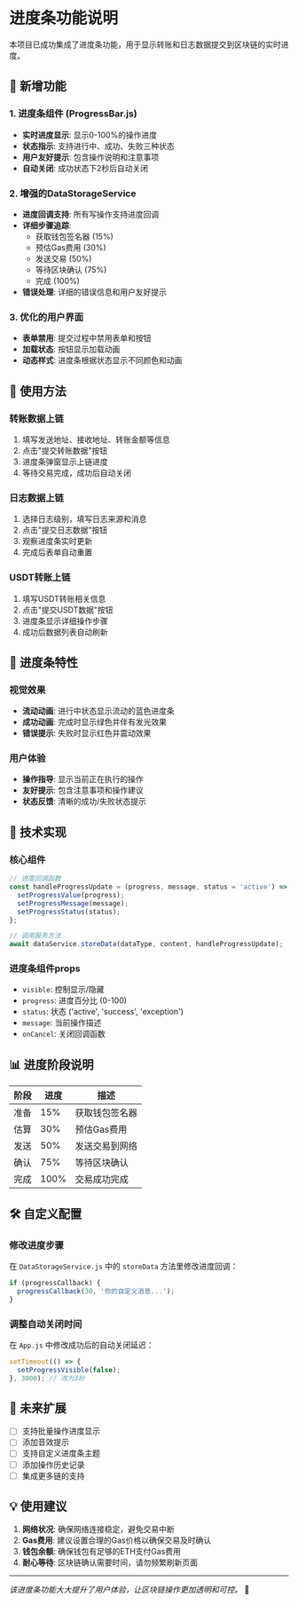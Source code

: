 # 进度条功能说明

本项目已成功集成了进度条功能，用于显示转账和日志数据提交到区块链的实时进度。

## 🚀 新增功能

### 1. 进度条组件 (ProgressBar.js)
- **实时进度显示**: 显示0-100%的操作进度
- **状态指示**: 支持进行中、成功、失败三种状态
- **用户友好提示**: 包含操作说明和注意事项
- **自动关闭**: 成功状态下2秒后自动关闭

### 2. 增强的DataStorageService
- **进度回调支持**: 所有写操作支持进度回调
- **详细步骤追踪**: 
  - 获取钱包签名器 (15%)
  - 预估Gas费用 (30%)
  - 发送交易 (50%)
  - 等待区块确认 (75%)
  - 完成 (100%)
- **错误处理**: 详细的错误信息和用户友好提示

### 3. 优化的用户界面
- **表单禁用**: 提交过程中禁用表单和按钮
- **加载状态**: 按钮显示加载动画
- **动态样式**: 进度条根据状态显示不同颜色和动画

## 📱 使用方法

### 转账数据上链
1. 填写发送地址、接收地址、转账金额等信息
2. 点击"提交转账数据"按钮
3. 进度条弹窗显示上链进度
4. 等待交易完成，成功后自动关闭

### 日志数据上链
1. 选择日志级别，填写日志来源和消息
2. 点击"提交日志数据"按钮
3. 观察进度条实时更新
4. 完成后表单自动重置

### USDT转账上链
1. 填写USDT转账相关信息
2. 点击"提交USDT数据"按钮
3. 进度条显示详细操作步骤
4. 成功后数据列表自动刷新

## 🎨 进度条特性

### 视觉效果
- **流动动画**: 进行中状态显示流动的蓝色进度条
- **成功动画**: 完成时显示绿色并伴有发光效果
- **错误提示**: 失败时显示红色并震动效果

### 用户体验
- **操作指导**: 显示当前正在执行的操作
- **友好提示**: 包含注意事项和操作建议
- **状态反馈**: 清晰的成功/失败状态提示

## 🔧 技术实现

### 核心组件
```javascript
// 进度回调函数
const handleProgressUpdate = (progress, message, status = 'active') => {
  setProgressValue(progress);
  setProgressMessage(message);
  setProgressStatus(status);
};

// 调用服务方法
await dataService.storeData(dataType, content, handleProgressUpdate);
```

### 进度条组件props
- `visible`: 控制显示/隐藏
- `progress`: 进度百分比 (0-100)
- `status`: 状态 ('active', 'success', 'exception')
- `message`: 当前操作描述
- `onCancel`: 关闭回调函数

## 📊 进度阶段说明

| 阶段 | 进度 | 描述 |
|------|------|------|
| 准备 | 15% | 获取钱包签名器 |
| 估算 | 30% | 预估Gas费用 |
| 发送 | 50% | 发送交易到网络 |
| 确认 | 75% | 等待区块确认 |
| 完成 | 100% | 交易成功完成 |

## 🛠 自定义配置

### 修改进度步骤
在 `DataStorageService.js` 中的 `storeData` 方法里修改进度回调：

```javascript
if (progressCallback) {
  progressCallback(30, '你的自定义消息...');
}
```

### 调整自动关闭时间
在 `App.js` 中修改成功后的自动关闭延迟：

```javascript
setTimeout(() => {
  setProgressVisible(false);
}, 3000); // 改为3秒
```

## 🎯 未来扩展

- [ ] 支持批量操作进度显示
- [ ] 添加音效提示
- [ ] 支持自定义进度条主题
- [ ] 添加操作历史记录
- [ ] 集成更多链的支持

## 💡 使用建议

1. **网络状况**: 确保网络连接稳定，避免交易中断
2. **Gas费用**: 建议设置合理的Gas价格以确保交易及时确认
3. **钱包余额**: 确保钱包有足够的ETH支付Gas费用
4. **耐心等待**: 区块链确认需要时间，请勿频繁刷新页面

---

*该进度条功能大大提升了用户体验，让区块链操作更加透明和可控。* 🎉
